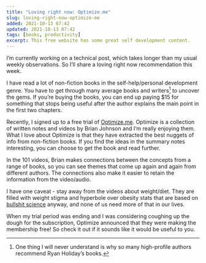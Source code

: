 ```yaml
---
title: "Loving right now: Optimize.me"
slug: loving-right-now-optimize-me
added: 2021-10-13 07:42
updated: 2021-10-13 07:42
tags: [books, productivity]
excerpt: This free website has some great self development content.
---
```


I’m currently working on a technical post, which takes longer than my usual weekly observations. So I’ll share a loving right now recommendation this week.

I have read a lot of non-fiction books in the self-help/personal development genre. You have to get through many average books and writers[^1] to uncover the gems. If you’re buying the books, you can end up paying $15 for something that stops being useful after the author explains the main point in the first two chapters.

Recently, I signed up to a free trial of [Optimize.me](https://www.optimize.me/). Optimize is a collection of written notes and videos by Brian Johnson and I’m really enjoying them. What I love about Optimize is that they have extracted the best nuggets of info from non-fiction books. If you find the ideas in the summary notes interesting, you can choose to get the book and read further.

In the 101 videos, Brian makes connections between the concepts from a range of books, so you can see themes that come up again and again from different authors. The connections also make it easier to retain the information from the video/audio.

I have one caveat - stay away from the videos about weight/diet. They are filled with weight stigma and hyperbole over obesity stats that are based on [bullshit science](https://fivethirtyeight.com/features/bmi-is-a-terrible-measure-of-health/) anyway, and none of us need more of that in our lives.

When my trial period was ending and I was considering coughing up the dough for the subscription, Optimize announced that they were making the membership free! So check it out if it sounds like it would be useful to you.

[^1]: One thing I will never understand is why so many high-profile authors recommend Ryan Holiday’s books.